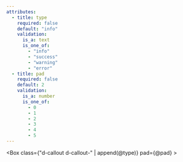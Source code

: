 ```yaml
---
attributes:
  - title: type
    required: false
    default: "info"
    validation:
      is_a: text
      is_one_of:
        - "info"
        - "success"
        - "warning"
        - "error"
  - title: pad
    required: false
    default: 2
    validation:
      is_a: number
      is_one_of:
        - 0
        - 1
        - 2
        - 3
        - 4
        - 5
---
```


<Box class={"d-callout d-callout-" | append(@type)} pad={@pad} >
  <Slot />
</Box>
